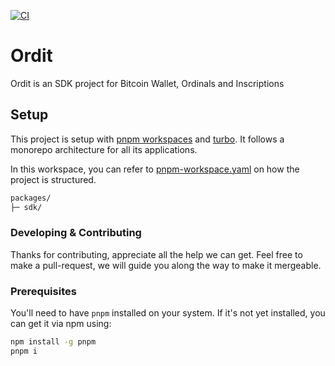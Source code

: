 [![CI](https://github.com/ordzaar/ordit-sdk/actions/workflows/ci.yml/badge.svg)](https://github.com/ordzaar/ordit-sdk/actions/workflows/ci.yml)

# Ordit

Ordit is an SDK project for Bitcoin Wallet, Ordinals and Inscriptions

## Setup

This project is setup with [pnpm workspaces](https://pnpm.io/workspaces) and [turbo](https://turbo.build/). It follows a monorepo architecture for all its applications.

In this workspace, you can refer to [pnpm-workspace.yaml](pnpm-workspace.yaml) on how the project is structured.

```txt
packages/
├─ sdk/
```

### Developing & Contributing

Thanks for contributing, appreciate all the help we can get. Feel free to make a pull-request, we will guide you along
the way to make it mergeable.

### Prerequisites

You'll need to have `pnpm` installed on your system. If it's not yet installed, you can get it via npm using:

```bash
npm install -g pnpm
pnpm i
```

